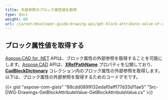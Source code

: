 ```yaml
---
title: 外部参照のブロック属性値を取得
type: docs
weight: 60
url: /ja/net/developer-guide/drawing-api/get-block-attribute-value-of-external-reference/
---
```


## **ブロック属性値を取得する**

[Aspose.CAD for .NET](/cad/net/) APIは、ブロック属性の外部参照を取得することを可能にします。[Aspose.CAD](https://products.aspose.com/cad/net/) APIは、[**XRefPathName**](https://reference.aspose.com/cad/net/aspose.cad.fileformats.cad.cadobjects/cadblockentity/properties/xrefpathname) プロパティを公開しており、[**CadBlockDictionary**](https://reference.aspose.com/cad/net/aspose.cad.fileformats.cad/cadblockdictionary) コレクション内のブロック属性の外部参照を取得します。以下は、ブロック属性の外部参照を取得するためのコードデモです。

{{< gist "aspose-com-gists" "88cdd0899132edaf0afff77d33d11ae5" "Src-DWG-Drawings-GetBlockAttributeValue-GetBlockAttributeValue.cs" >}}

